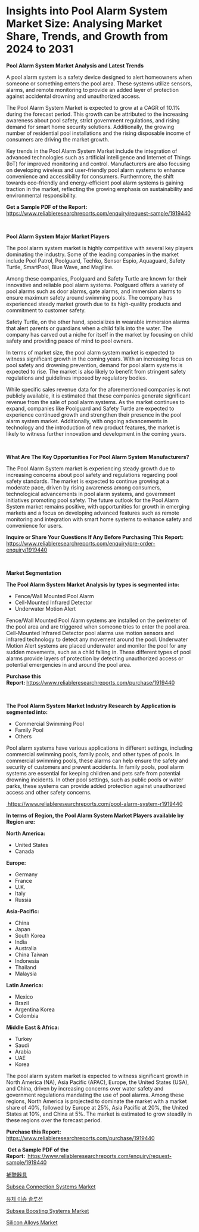 <p><h1>Insights into Pool Alarm System Market Size: Analysing Market Share, Trends, and Growth from 2024 to 2031</h1></p><p><strong>Pool Alarm System Market Analysis and Latest Trends</strong></p>
<p><p>A pool alarm system is a safety device designed to alert homeowners when someone or something enters the pool area. These systems utilize sensors, alarms, and remote monitoring to provide an added layer of protection against accidental drowning and unauthorized access.</p><p>The Pool Alarm System Market is expected to grow at a CAGR of 10.1% during the forecast period. This growth can be attributed to the increasing awareness about pool safety, strict government regulations, and rising demand for smart home security solutions. Additionally, the growing number of residential pool installations and the rising disposable income of consumers are driving the market growth.</p><p>Key trends in the Pool Alarm System Market include the integration of advanced technologies such as artificial intelligence and Internet of Things (IoT) for improved monitoring and control. Manufacturers are also focusing on developing wireless and user-friendly pool alarm systems to enhance convenience and accessibility for consumers. Furthermore, the shift towards eco-friendly and energy-efficient pool alarm systems is gaining traction in the market, reflecting the growing emphasis on sustainability and environmental responsibility.</p></p>
<p><strong>Get a Sample PDF of the Report:&nbsp;</strong> <a href="https://www.reliableresearchreports.com/enquiry/request-sample/1919440">https://www.reliableresearchreports.com/enquiry/request-sample/1919440</a></p>
<p>&nbsp;</p>
<p><strong>Pool Alarm System Major Market Players</strong></p>
<p><p>The pool alarm system market is highly competitive with several key players dominating the industry. Some of the leading companies in the market include Pool Patrol, Poolguard, Techko, Sensor Espio, Aquaguard, Safety Turtle, SmartPool, Blue Wave, and Magiline.</p><p>Among these companies, Poolguard and Safety Turtle are known for their innovative and reliable pool alarm systems. Poolguard offers a variety of pool alarms such as door alarms, gate alarms, and immersion alarms to ensure maximum safety around swimming pools. The company has experienced steady market growth due to its high-quality products and commitment to customer safety.</p><p>Safety Turtle, on the other hand, specializes in wearable immersion alarms that alert parents or guardians when a child falls into the water. The company has carved out a niche for itself in the market by focusing on child safety and providing peace of mind to pool owners.</p><p>In terms of market size, the pool alarm system market is expected to witness significant growth in the coming years. With an increasing focus on pool safety and drowning prevention, demand for pool alarm systems is expected to rise. The market is also likely to benefit from stringent safety regulations and guidelines imposed by regulatory bodies.</p><p>While specific sales revenue data for the aforementioned companies is not publicly available, it is estimated that these companies generate significant revenue from the sale of pool alarm systems. As the market continues to expand, companies like Poolguard and Safety Turtle are expected to experience continued growth and strengthen their presence in the pool alarm system market. Additionally, with ongoing advancements in technology and the introduction of new product features, the market is likely to witness further innovation and development in the coming years.</p></p>
<p>&nbsp;</p>
<p><strong>What Are The Key Opportunities For Pool Alarm System Manufacturers?</strong></p>
<p><p>The Pool Alarm System market is experiencing steady growth due to increasing concerns about pool safety and regulations regarding pool safety standards. The market is expected to continue growing at a moderate pace, driven by rising awareness among consumers, technological advancements in pool alarm systems, and government initiatives promoting pool safety. The future outlook for the Pool Alarm System market remains positive, with opportunities for growth in emerging markets and a focus on developing advanced features such as remote monitoring and integration with smart home systems to enhance safety and convenience for users.</p></p>
<p><strong>Inquire or Share Your Questions If Any Before Purchasing This Report:</strong> <a href="https://www.reliableresearchreports.com/enquiry/pre-order-enquiry/1919440">https://www.reliableresearchreports.com/enquiry/pre-order-enquiry/1919440</a></p>
<p>&nbsp;</p>
<p><strong>Market Segmentation</strong></p>
<p><strong>The Pool Alarm System Market Analysis by types is segmented into:</strong></p>
<p><ul><li>Fence/Wall Mounted Pool Alarm</li><li>Cell-Mounted Infrared Detector</li><li>Underwater Motion Alert</li></ul></p>
<p><p>Fence/Wall Mounted Pool Alarm systems are installed on the perimeter of the pool area and are triggered when someone tries to enter the pool area. Cell-Mounted Infrared Detector pool alarms use motion sensors and infrared technology to detect any movement around the pool. Underwater Motion Alert systems are placed underwater and monitor the pool for any sudden movements, such as a child falling in. These different types of pool alarms provide layers of protection by detecting unauthorized access or potential emergencies in and around the pool area.</p></p>
<p><strong>Purchase this Report:&nbsp;</strong><a href="https://www.reliableresearchreports.com/purchase/1919440">https://www.reliableresearchreports.com/purchase/1919440</a></p>
<p>&nbsp;</p>
<p><strong>The Pool Alarm System Market Industry Research by Application is segmented into:</strong></p>
<p><ul><li>Commercial Swimming Pool</li><li>Family Pool</li><li>Others</li></ul></p>
<p><p>Pool alarm systems have various applications in different settings, including commercial swimming pools, family pools, and other types of pools. In commercial swimming pools, these alarms can help ensure the safety and security of customers and prevent accidents. In family pools, pool alarm systems are essential for keeping children and pets safe from potential drowning incidents. In other pool settings, such as public pools or water parks, these systems can provide added protection against unauthorized access and other safety concerns.</p></p>
<p><a href="https://www.reliableresearchreports.com/pool-alarm-system-r1919440">&nbsp;https://www.reliableresearchreports.com/pool-alarm-system-r1919440</a></p>
<p><strong>In terms of Region, the Pool Alarm System Market Players available by Region are:</strong></p>
<p>
    <p> <strong> North America: </strong>
        <ul>
            <li>United States</li>
            <li>Canada</li>
        </ul>
        </p> 
    <p> <strong> Europe: </strong>
        <ul>
            <li>Germany</li>
            <li>France</li>
            <li>U.K.</li>
            <li>Italy</li>
            <li>Russia</li>
        </ul>
        </p> 
    <p> <strong> Asia-Pacific: </strong>
        <ul>
            <li>China</li>
            <li>Japan</li>
            <li>South Korea</li>
            <li>India</li>
            <li>Australia</li>
            <li>China Taiwan</li>
            <li>Indonesia</li>
            <li>Thailand</li>
            <li>Malaysia</li>
        </ul>
        </p> 
    <p> <strong> Latin America: </strong>
        <ul>
            <li>Mexico</li>
            <li>Brazil</li>
            <li>Argentina Korea</li>
            <li>Colombia</li>
        </ul>
        </p> 
    <p> <strong> Middle East & Africa: </strong>
        <ul>
            <li>Turkey</li>
            <li>Saudi</li>
            <li>Arabia</li>
            <li>UAE</li>
            <li>Korea</li>
        </ul>
    </p>
    </p>
<p><p>The pool alarm system market is expected to witness significant growth in North America (NA), Asia Pacific (APAC), Europe, the United States (USA), and China, driven by increasing concerns over water safety and government regulations mandating the use of pool alarms. Among these regions, North America is projected to dominate the market with a market share of 40%, followed by Europe at 25%, Asia Pacific at 20%, the United States at 10%, and China at 5%. The market is estimated to grow steadily in these regions over the forecast period.</p></p>
<p><strong>Purchase this Report: </strong><a href="https://www.reliableresearchreports.com/purchase/1919440">https://www.reliableresearchreports.com/purchase/1919440</a></p>
<p>&nbsp;<strong>Get a Sample PDF of the Report:&nbsp;&nbsp;</strong><a href="https://www.reliableresearchreports.com/enquiry/request-sample/1919440">https://www.reliableresearchreports.com/enquiry/request-sample/1919440</a></p>
<p><strong></strong></p>
<p><p><a href="https://github.com/EstelWisozk1/Market-Research-Report-List-1/blob/main/236986433409.md">補聴器具</a></p><p><a href="https://github.com/yemakinde/Market-Research-Report-List-2/blob/main/subsea-connection-systems-market.md">Subsea Connection Systems Market</a></p><p><a href="https://github.com/GabrielBlanda5656/Market-Research-Report-List-1/blob/main/301181430790.md">유체 이송 솔루션</a></p><p><a href="https://github.com/jsmusil/Market-Research-Report-List-3/blob/main/subsea-boosting-systems-market.md">Subsea Boosting Systems Market</a></p><p><a href="https://issuu.com/reportprime-2/docs/silicon-alloys-market-size-2030.pptx">Silicon Alloys Market</a></p></p>